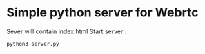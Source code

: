 # Simple python server for Webrtc

Sever will contain index.html
Start server :
```
python3 server.py
```